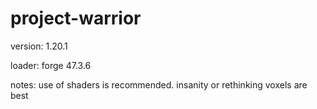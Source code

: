 # project-warrior

version: 1.20.1 

loader: forge 47.3.6

notes: use of shaders is recommended. insanity or rethinking voxels are best
